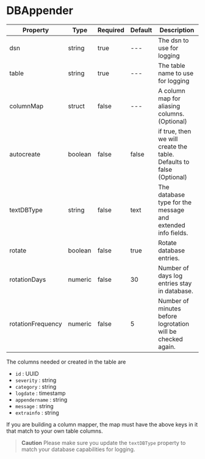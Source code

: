 # DBAppender

|Property|Type|Required|Default|Description|
|--|--|--|--|--|
|dsn|string |true|---|The dsn to use for logging |
|table |string |true |---|The table name to use for logging |
|columnMap |struct|false|---|A column map for aliasing columns. (Optional) |
|autocreate |boolean|false|false |if true, then we will create the table. Defaults to false (Optional) |
|textDBType |string |false |text |The database type for the message and extended info fields. |
|rotate |boolean|false |true |Rotate database entries. |
|rotationDays |numeric |false |30 |Number of days  log entries stay in database. |
|rotationFrequency |numeric |false |5 |Number of minutes before logrotation will be checked again. |

The columns needed or created in the table are
* `id` : UUID
* `severity` : string
* `category` : string
* `logdate` : timestamp
* `appendername` : string
* `message` : string
* `extrainfo` : string

If you are building a column mapper, the map must have the above keys in it that match to your own table columns.

> **Caution** Please make sure you update the `textDBType` property to match your database capabilities for logging.
